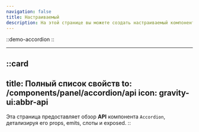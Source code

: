 ```yaml
---
navigation: false
title: Настраиваемый
description: На этой странице вы можете создать настраиваемый компонент для ваших Vue приложений, настроив его свойства в соответствии с вашими потребностями. Она предоставляет живую демонстрацию кода и поведения компонента, позволяя легко разрабатывать динамичные и удобные интерфейсы.
---
```


::demo-accordion
::

---

::card
---
title: Полный список свойств
to: /components/panel/accordion/api
icon: gravity-ui:abbr-api
---
Эта страница предоставляет обзор **API** компонента `Accordion`, детализируя его props, emits, слоты и exposed.
::
